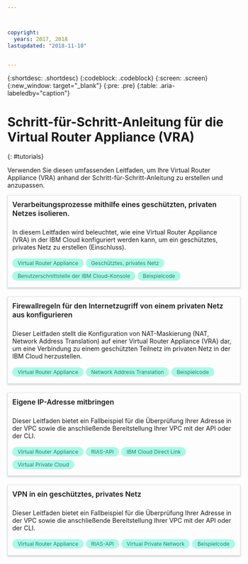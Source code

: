 ```yaml
---



copyright:
  years: 2017, 2018
lastupdated: "2018-11-10"


---
```


{:shortdesc: .shortdesc}
{:codeblock: .codeblock}
{:screen: .screen}
{:new_window: target="_blank"}
{:pre: .pre}
{:table: .aria-labeledby="caption"}

# Schritt-für-Schritt-Anleitung für die Virtual Router Appliance (VRA)
{: #tutorials}

Verwenden Sie diesen umfassenden Leitfaden, um Ihre Virtual Router Appliance (VRA) anhand der Schritt-für-Schritt-Anleitung zu erstellen und anzupassen.

<style>
    .solutionBox {
        margin: 0 10px 20px 0 !important;
        padding: 10px !important;
        width: 100% !important;
        border: 1px #dfe3e6 solid !important;
        box-shadow: 0px 2px 4px 0px rgba(0,0,0,0.2) !important;
    }
    .solutionBoxContainer {
    }
    .solutionBoxTitle {
      margin: 0rem !important;
      font-size: 16px !important;
      margin-bottom: 10px !important;
      font-weight: 600 !important;
    }
    .tag-filter.category {
        background: #aaf9e6 !important;
        color: #238070 !important;
    }
    .tag-filter {
        padding: 3px 12px !important;
        font-size: 12px !important;
        margin-right: 1px !important;
        border-radius: 10px !important;
        white-space: nowrap !important;
        line-height: 1.8rem !important;
    }
    .solutionBoxDescription {
        display:flex !important;
        flex-wrap: wrap !important;
    }
   .solutionBoxTitle a {
      text-decoration-line:none !important;
    }
    .descriptionContainer {
        flex-grow: 1 !important;
        width: 200px !important;
    }
    .architectureDiagramContainer {
        width: 300px !important;
        padding: 0 10px !important;
    }
    .architectureDiagram {
        max-height: 200px !important;
        padding: 5px !important;
    }
</style>

<div class = "solutionBox">
        <h3 id="scalable-webapp-kubernetes.html" class="solutionBoxTitle">
            <a href = "/docs/tutorials/secure-network-enclosure.html#isolate-workloads-with-a-secure-private-network">Verarbeitungsprozesse mithilfe eines geschützten, privaten Netzes isolieren. </a>
        </h3>
        <div class="solutionBoxDescription">
            <div class="descriptionContainer">
                <p>In diesem Leitfaden wird beleuchtet, wie eine Virtual Router Appliance (VRA) in der IBM Cloud konfiguriert werden kann, um ein geschütztes, privates Netz zu erstellen (Einschluss). </p>
                    <span class="tag-filter category">Virtual Router Appliance</span>
                    <span class="tag-filter category">Geschütztes, privates Netz</span>
                    <span class="tag-filter category">Benutzerschnittstelle der IBM Cloud-Konsole</span>
                    <span class="tag-filter category">Beispielcode</span>
    </div>
  </div>
  </div>

<div class = "solutionBox">
        <h3 id="scalable-webapp-kubernetes.html" class="solutionBoxTitle">
            <a href = "/docs/tutorials/nat-config-private.html#configure-firewall-rules-for-internet-access-from-a-private-network">Firewallregeln für den Internetzugriff von einem privaten Netz aus konfigurieren</a>
        </h3>
        <div class="solutionBoxDescription">
            <div class="descriptionContainer">
                <p>Dieser Leitfaden stellt die Konfiguration von NAT-Maskierung (NAT, Network Address Translation) auf einer Virtual Router Appliance (VRA) dar, um eine Verbindung zu einem geschützten Teilnetz im privaten Netz in der IBM Cloud herzustellen. </p>
                    <span class="tag-filter category">Virtual Router Appliance</span>
                    <span class="tag-filter category">Network Address Translation</span>
                    <span class="tag-filter category">Beispielcode</span>
    </div>
  </div>
  </div>

<div class = "solutionBoxContainer">
    <div class = "solutionBox">
        <h3 id="scalable-webapp-kubernetes.html" class="solutionBoxTitle">
            <a href = "/docs/tutorials/byoip.html#bring-your-own-ip-address">Eigene IP-Adresse mitbringen</a>
        </h3>
        <div class="solutionBoxDescription">
            <div class="descriptionContainer">
                <p>Dieser Leitfaden bietet ein Fallbeispiel für die Überprüfung Ihrer Adresse in der VPC sowie die anschließende Bereitstellung Ihrer VPC mit der API oder der CLI.</p>
                 <span class="tag-filter category">Virtual Router Appliance</span>
                 <span class="tag-filter category">RIAS-API</span>
                 <span class="tag-filter category">IBM Cloud Direct Link</span>
                 <span class="tag-filter category">Virtual Private Cloud</span>
    </div>
 </div>
 </div>

 <div class = "solutionBoxContainer">
    <div class = "solutionBox">
        <h3 id="scalable-webapp-kubernetes.html" class="solutionBoxTitle">
            <a href = "/docs/tutorials/configuring-IPSEC-VPN.html#vpn-into-a-secure-private-network">VPN in ein geschütztes, privates Netz</a>
        </h3>
        <div class="solutionBoxDescription">
            <div class="descriptionContainer">
                <p>Dieser Leitfaden bietet ein Fallbeispiel für die Überprüfung Ihrer Adresse in der VPC sowie die anschließende Bereitstellung Ihrer VPC mit der API oder der CLI.</p>
                 <span class="tag-filter category">Virtual Router Appliance</span>
                 <span class="tag-filter category">RIAS-API</span>
                 <span class="tag-filter category">Virtual Private Network</span>
                 <span class="tag-filter category">Beispielcode</span>
    </div>
 </div>
 </div>
    </div>
    </div>
